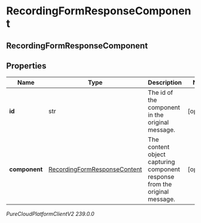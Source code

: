 # RecordingFormResponseComponent

## RecordingFormResponseComponent

## Properties

|Name | Type | Description | Notes|
|------------ | ------------- | ------------- | -------------|
| **id** | str | The id of the component in the original message. | [optional] |
| **component** | [RecordingFormResponseContent](RecordingFormResponseContent) | The content object capturing component response from the original message. | [optional] |



_PureCloudPlatformClientV2 239.0.0_
